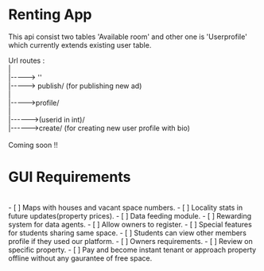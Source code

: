 # Renting App

This api consist two tables 'Available room' and other one is 'Userprofile' which currently extends existing user table.<br />

Url routes :<br />
|<br />
|-----> ''<br />
|-----> publish/     (for publishing new ad)<br />
|<br />
|----->profile/<br />
            |<br />
            |------>(userid in int)/<br />
            |------>create/      (for creating new user profile with bio)<br />
<br />
Coming soon !!<br />


# GUI Requirements
<br />
- [  ] Maps with houses and vacant space numbers.
- [  ] Locality stats in future updates(property prices).
- [  ] Data feeding module.
- [  ] Rewarding system for data agents.
- [  ] Allow owners to register.
- [  ] Special features for students sharing same space.
- [  ] Students can view other members profile if they used our platform.
- [  ] Owners requirements.
- [  ] Review on specific property.
- [  ] Pay and become instant tenant or approach property offline without any gaurantee of free space.





